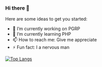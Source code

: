 ### Hi there 👋

Here are some ideas to get you started:

- 🔭 I’m currently working on PGRP
- 🌱 I’m currently learning PHP
- 📫 How to reach me: Give me appreciate
- ⚡ Fun fact: I a nervous man


[![Top Langs](https://github-readme-stats.vercel.app/api/top-langs/?username=Abielfrl&layout=compact)](https://github.com/Abielfrl)

